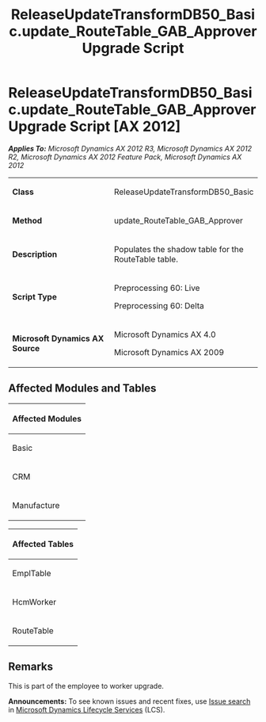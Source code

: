 ﻿---
title: ReleaseUpdateTransformDB50_Basic.update_RouteTable_GAB_Approver Upgrade Script
TOCTitle: ReleaseUpdateTransformDB50_Basic.update_RouteTable_GAB_Approver Upgrade Script
ms:assetid: 170da943-27c4-8cfc-6d71-53283b2e78fd
ms:mtpsurl: https://msdn.microsoft.com/en-us/library/JJ718570(v=AX.60)
ms:contentKeyID: 49706853
ms.date: 05/18/2015
mtps_version: v=AX.60
---

# ReleaseUpdateTransformDB50\_Basic.update\_RouteTable\_GAB\_Approver Upgrade Script [AX 2012]


_**Applies To:** Microsoft Dynamics AX 2012 R3, Microsoft Dynamics AX 2012 R2, Microsoft Dynamics AX 2012 Feature Pack, Microsoft Dynamics AX 2012_

<table>
<colgroup>
<col style="width: 50%" />
<col style="width: 50%" />
</colgroup>
<tbody>
<tr class="odd">
<td><p><strong>Class</strong></p></td>
<td><p>ReleaseUpdateTransformDB50_Basic</p></td>
</tr>
<tr class="even">
<td><p><strong>Method</strong></p></td>
<td><p>update_RouteTable_GAB_Approver</p></td>
</tr>
<tr class="odd">
<td><p><strong>Description</strong></p></td>
<td><p>Populates the shadow table for the RouteTable table.</p></td>
</tr>
<tr class="even">
<td><p><strong>Script Type</strong></p></td>
<td><p>Preprocessing 60: Live</p>
<p>Preprocessing 60: Delta</p></td>
</tr>
<tr class="odd">
<td><p><strong>Microsoft Dynamics AX Source</strong></p></td>
<td><p>Microsoft Dynamics AX 4.0</p>
<p>Microsoft Dynamics AX 2009</p></td>
</tr>
</tbody>
</table>


## Affected Modules and Tables

<table>
<colgroup>
<col style="width: 100%" />
</colgroup>
<thead>
<tr class="header">
<th><p>Affected Modules</p></th>
</tr>
</thead>
<tbody>
<tr class="odd">
<td><p>Basic</p></td>
</tr>
<tr class="even">
<td><p>CRM</p></td>
</tr>
<tr class="odd">
<td><p>Manufacture</p></td>
</tr>
</tbody>
</table>


<table>
<colgroup>
<col style="width: 100%" />
</colgroup>
<thead>
<tr class="header">
<th><p>Affected Tables</p></th>
</tr>
</thead>
<tbody>
<tr class="odd">
<td><p>EmplTable</p></td>
</tr>
<tr class="even">
<td><p>HcmWorker</p></td>
</tr>
<tr class="odd">
<td><p>RouteTable</p></td>
</tr>
</tbody>
</table>


## Remarks

This is part of the employee to worker upgrade.

  
**Announcements:** To see known issues and recent fixes, use [Issue search](http://go.microsoft.com/fwlink/?linkid=389258) in [Microsoft Dynamics Lifecycle Services](http://go.microsoft.com/fwlink/?linkid=306505) (LCS).

